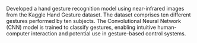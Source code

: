Developed a hand gesture recognition model using near-infrared images from the Kaggle Hand Gesture dataset. The dataset comprises ten different gestures performed by ten subjects. The Convolutional Neural Network (CNN) model is trained to classify gestures, enabling intuitive human-computer interaction and potential use in gesture-based control systems.

